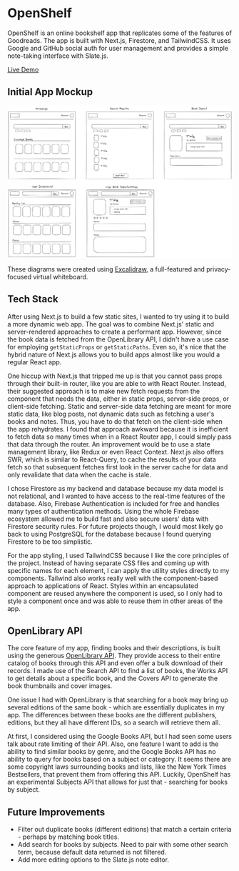 # OpenShelf

OpenShelf is an online bookshelf app that replicates some of the features of Goodreads. The app is built with Next.js, Firestore, and TailwindCSS. It uses Google and GitHub social auth for user management and provides a simple note-taking interface with Slate.js.

[Live Demo](https://openshelf.vercel.app/dashboard)

## Initial App Mockup

![App mockup](Mockup.png)

These diagrams were created using [Excalidraw](https://excalidraw.com/), a full-featured and privacy-focused virtual whiteboard.

## Tech Stack

After using Next.js to build a few static sites, I wanted to try using it to build a more dynamic web app. The goal was to combine Next.js' static and server-rendered approaches to create a performant app. However, since the book data is fetched from the OpenLibrary API, I didn't have a use case for employing `getStaticProps` or `getStaticPaths`. Even so, it's nice that the hybrid nature of Next.js allows you to build apps almost like you would a regular React app. 

One hiccup with Next.js that tripped me up is that you cannot pass props through their built-in router, like you are able to with React Router. Instead, their suggested approach is to make new fetch requests from the component that needs the data, either in static props, server-side props, or client-side fetching. Static and server-side data fetching are meant for more static data, like blog posts, not dynamic data such as fetching a user's books and notes. Thus, you have to do that fetch on the client-side when the app rehydrates. I found that approach awkward because it is inefficient to fetch data so many times when in a React Router app, I could simply pass that data through the router. An improvement would be to use a state management library, like Redux or even React Context. Next.js also offers SWR, which is similar to React-Query, to cache the results of your data fetch so that subsequent fetches first look in the server cache for data and only revalidate that data when the cache is stale.

I chose Firestore as my backend and database because my data model is not relational, and I wanted to have access to the real-time features of the database. Also, Firebase Authentication is included for free and handles many types of authentication methods. Using the whole Firebase ecosystem allowed me to build fast and also secure users' data with Firestore security rules. For future projects though, I would most likely go back to using PostgreSQL for the database because I found querying Firestore to be too simplistic. 

For the app styling, I used TailwindCSS because I like the core principles of the project. Instead of having separate CSS files and coming up with specific names for each element, I can apply the utility styles directly to my components. Tailwind also works really well with the component-based approach to applications of React. Styles within an encapsulated component are reused anywhere the component is used, so I only had to style a component once and was able to reuse them in other areas of the app.

## OpenLibrary API

The core feature of my app, finding books and their descriptions, is built using the generous [OpenLibrary API](https://openlibrary.org/developers/api). They provide access to their entire catalog of books through this API and even offer a bulk download of their records. I made use of the Search API to find a list of books, the Works API to get details about a specific book, and the Covers API to generate the book thumbnails and cover images.

One issue I had with OpenLibrary is that searching for a book may bring up several editions of the same book - which are essentially duplicates in my app. The differences between these books are the different publishers, editions, but they all have different IDs, so a search will retrieve them all. 

At first, I considered using the Google Books API, but I had seen some users talk about rate limiting of their API. Also, one feature I want to add is the ability to find similar books by genre, and the Google Books API has no ability to query for books based on a subject or category. It seems there are some copyright laws surrounding books and lists, like the New York Times Bestsellers, that prevent them from offering this API. Luckily, OpenShelf has an experimental Subjects API that allows for just that - searching for books by subject. 


## Future Improvements

- Filter out duplicate books (different editions) that match a certain criteria - perhaps by matching book titles.
- Add search for books by subjects. Need to pair with some other search term, because default data returned is not filtered.
- Add more editing options to the Slate.js note editor.